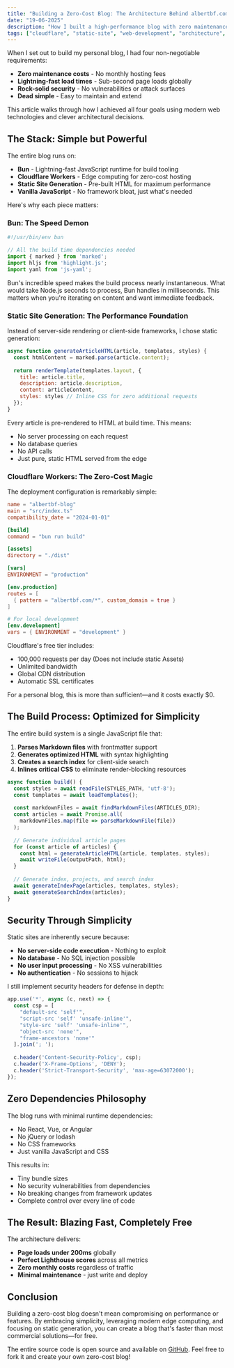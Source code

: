 ```yaml
---
title: "Building a Zero-Cost Blog: The Architecture Behind albertbf.com"
date: "19-06-2025"
description: "How I built a high-performance blog with zero maintenance costs using Cloudflare Workers, static site generation, and modern web technologies."
tags: ["cloudflare", "static-site", "web-development", "architecture", "bun"]
---
```


When I set out to build my personal blog, I had four non-negotiable requirements:
- **Zero maintenance costs** - No monthly hosting fees
- **Lightning-fast load times** - Sub-second page loads globally
- **Rock-solid security** - No vulnerabilities or attack surfaces
- **Dead simple** - Easy to maintain and extend

This article walks through how I achieved all four goals using modern web technologies and clever architectural decisions.

## The Stack: Simple but Powerful

The entire blog runs on:
- **Bun** - Lightning-fast JavaScript runtime for build tooling
- **Cloudflare Workers** - Edge computing for zero-cost hosting
- **Static Site Generation** - Pre-built HTML for maximum performance
- **Vanilla JavaScript** - No framework bloat, just what's needed

Here's why each piece matters:

### Bun: The Speed Demon

```javascript
#!/usr/bin/env bun

// All the build time dependencies needed
import { marked } from 'marked';
import hljs from 'highlight.js';
import yaml from 'js-yaml';
```

Bun's incredible speed makes the build process nearly instantaneous. What would take Node.js seconds to process, Bun handles in milliseconds. This matters when you're iterating on content and want immediate feedback.

### Static Site Generation: The Performance Foundation

Instead of server-side rendering or client-side frameworks, I chose static generation:

```javascript
async function generateArticleHTML(article, templates, styles) {
  const htmlContent = marked.parse(article.content);
  
  return renderTemplate(templates.layout, {
    title: article.title,
    description: article.description,
    content: articleContent,
    styles: styles // Inline CSS for zero additional requests
  });
}
```

Every article is pre-rendered to HTML at build time. This means:
- No server processing on each request
- No database queries
- No API calls
- Just pure, static HTML served from the edge

### Cloudflare Workers: The Zero-Cost Magic

The deployment configuration is remarkably simple:

```toml
name = "albertbf-blog"
main = "src/index.ts"
compatibility_date = "2024-01-01"

[build]
command = "bun run build"

[assets]
directory = "./dist"

[vars]
ENVIRONMENT = "production"

[env.production]
routes = [
  { pattern = "albertbf.com/*", custom_domain = true }
]

# For local development
[env.development]
vars = { ENVIRONMENT = "development" }
```

Cloudflare's free tier includes:
- 100,000 requests per day (Does not include static Assets)
- Unlimited bandwidth
- Global CDN distribution
- Automatic SSL certificates

For a personal blog, this is more than sufficient—and it costs exactly $0.

## The Build Process: Optimized for Simplicity

The entire build system is a single JavaScript file that:

1. **Parses Markdown files** with frontmatter support
2. **Generates optimized HTML** with syntax highlighting
3. **Creates a search index** for client-side search
4. **Inlines critical CSS** to eliminate render-blocking resources

```javascript
async function build() {
  const styles = await readFile(STYLES_PATH, 'utf-8');
  const templates = await loadTemplates();
  
  const markdownFiles = await findMarkdownFiles(ARTICLES_DIR);
  const articles = await Promise.all(
    markdownFiles.map(file => parseMarkdownFile(file))
  );
  
  // Generate individual article pages
  for (const article of articles) {
    const html = generateArticleHTML(article, templates, styles);
    await writeFile(outputPath, html);
  }
  
  // Generate index, projects, and search index
  await generateIndexPage(articles, templates, styles);
  await generateSearchIndex(articles);
}
```

## Security Through Simplicity

Static sites are inherently secure because:
- **No server-side code execution** - Nothing to exploit
- **No database** - No SQL injection possible
- **No user input processing** - No XSS vulnerabilities
- **No authentication** - No sessions to hijack

I still implement security headers for defense in depth:

```javascript
app.use('*', async (c, next) => {
  const csp = [
    "default-src 'self'",
    "script-src 'self' 'unsafe-inline'",
    "style-src 'self' 'unsafe-inline'",
    "object-src 'none'",
    "frame-ancestors 'none'"
  ].join('; ');
  
  c.header('Content-Security-Policy', csp);
  c.header('X-Frame-Options', 'DENY');
  c.header('Strict-Transport-Security', 'max-age=63072000');
});
```

## Zero Dependencies Philosophy

The blog runs with minimal runtime dependencies:
- No React, Vue, or Angular
- No jQuery or lodash
- No CSS frameworks
- Just vanilla JavaScript and CSS

This results in:
- Tiny bundle sizes
- No security vulnerabilities from dependencies
- No breaking changes from framework updates
- Complete control over every line of code

## The Result: Blazing Fast, Completely Free

The architecture delivers:
- **Page loads under 200ms** globally
- **Perfect Lighthouse scores** across all metrics
- **Zero monthly costs** regardless of traffic
- **Minimal maintenance** - just write and deploy

## Conclusion

Building a zero-cost blog doesn't mean compromising on performance or features. By embracing simplicity, leveraging modern edge computing, and focusing on static generation, you can create a blog that's faster than most commercial solutions—for free.

The entire source code is open source and available on [GitHub](https://github.com/FumingPower3925/albertbf). Feel free to fork it and create your own zero-cost blog!